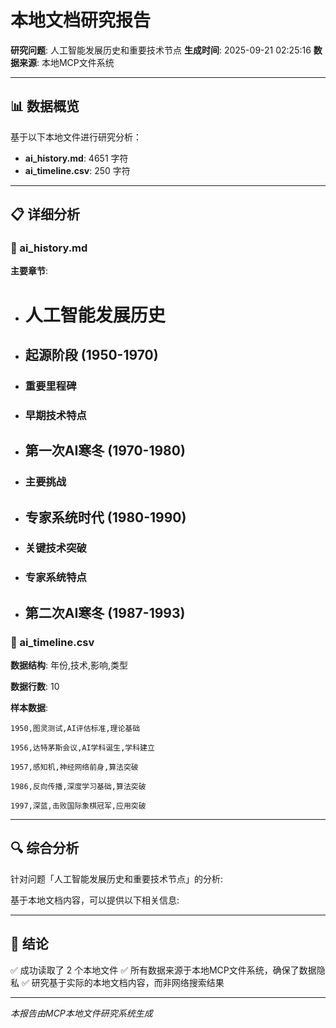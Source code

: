 # 本地文档研究报告

**研究问题**: 人工智能发展历史和重要技术节点
**生成时间**: 2025-09-21 02:25:16
**数据来源**: 本地MCP文件系统

---

## 📊 数据概览

基于以下本地文件进行研究分析：
- **ai_history.md**: 4651 字符
- **ai_timeline.csv**: 250 字符

---

## 📋 详细分析

### 📄 ai_history.md

**主要章节**:
- # 人工智能发展历史
- ## 起源阶段 (1950-1970)
- ### 重要里程碑
- ### 早期技术特点
- ## 第一次AI寒冬 (1970-1980)
- ### 主要挑战
- ## 专家系统时代 (1980-1990)
- ### 关键技术突破
- ### 专家系统特点
- ## 第二次AI寒冬 (1987-1993)
### 📄 ai_timeline.csv

**数据结构**: 年份,技术,影响,类型
**数据行数**: 10

**样本数据**:
```
1950,图灵测试,AI评估标准,理论基础
1956,达特茅斯会议,AI学科诞生,学科建立
1957,感知机,神经网络前身,算法突破
1986,反向传播,深度学习基础,算法突破
1997,深蓝,击败国际象棋冠军,应用突破
```

---

## 🔍 综合分析

针对问题「人工智能发展历史和重要技术节点」的分析:

基于本地文档内容，可以提供以下相关信息:

---

## 📌 结论

✅ 成功读取了 2 个本地文件
✅ 所有数据来源于本地MCP文件系统，确保了数据隐私
✅ 研究基于实际的本地文档内容，而非网络搜索结果

---

*本报告由MCP本地文件研究系统生成*